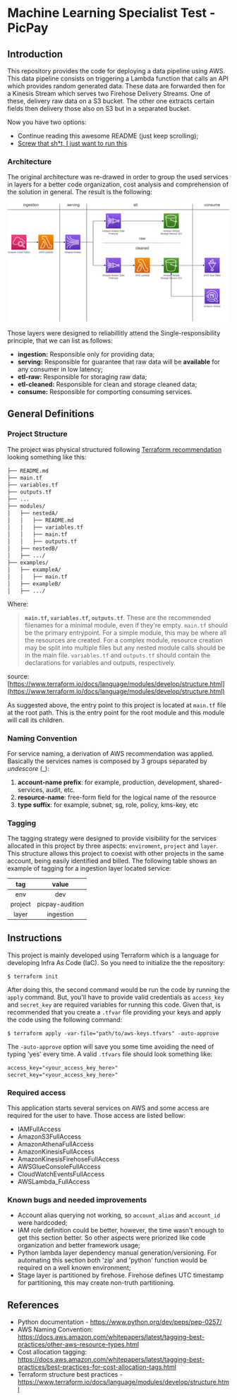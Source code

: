 # Machine Learning Specialist Test - PicPay

## Introduction
This repository provides the code for deploying a data pipeline using AWS. This data pipeline consists on triggering a Lambda function that calls an API which provides random generated data. These data are forwarded then for a Kinesis Stream which serves two Firehose Delivery Streams. One of these, delivery raw data on a S3 bucket. The other one extracts certain fields then delivery those also on S3 but in a separated bucket.

Now you have two options:
- Continue reading this awesome README (just keep scrolling);
- [Screw that sh*t, I just want to run this](##Instructions)



### Architecture
The original architecture was re-drawed in order to group the used services in layers for a better code organization, cost analysis and comprehension of the solution in general. The result is the following:

![Alt text](img/architecture.png?raw=true  "Data Pipeline Architecture")

Those layers were designed to reliabillitly attend the Single-responsibility principle, that we can list as follows:
 - **ingestion:** Responsible only for providing data;
 - **serving:** Responsible for guarantee that raw data will be **available** for any consumer in low latency;
 - **etl-raw:** Responsible for storaging raw data;
 - **etl-cleaned:** Responsible for clean and storage cleaned data;
 - **consume:** Responsible for comporting consuming services.

## General Definitions
### Project Structure
The project was physical structured following [Terraform recommendation](https://www.terraform.io/docs/language/modules/develop/structure.html) looking something like this:
```
├── README.md
├── main.tf
├── variables.tf
├── outputs.tf
├── ...
├── modules/
│   ├── nestedA/
│   │   ├── README.md
│   │   ├── variables.tf
│   │   ├── main.tf
│   │   ├── outputs.tf
│   ├── nestedB/
│   ├── .../
├── examples/
│   ├── exampleA/
│   │   ├── main.tf
│   ├── exampleB/
│   ├── .../
```
Where:

> **`main.tf`,  `variables.tf`,  `outputs.tf`**. These are the recommended filenames for a minimal module, even if they're empty.
> `main.tf` should be the primary entrypoint. For a simple module, this
> may be where all the resources are created. For a complex module,
> resource creation may be split into multiple files but any nested
> module calls should be in the main file. `variables.tf` and
> `outputs.tf` should contain the declarations for variables and
> outputs, respectively.

source: [https://www.terraform.io/docs/language/modules/develop/structure.html](https://www.terraform.io/docs/language/modules/develop/structure.html)

As suggested above, the entry point to this project is located at `main.tf` file at the root path. This is the entry point for the root module and this module will call its children.

### Naming Convention
For service naming, a derivation of AWS recommendation was applied. Basically the services names is composed by 3 groups separated by *undescore* (_):
 1. **account-name prefix**: for example, production, development, shared-services, audit, etc. 
 2. **resource-name**: free-form field for the logical name of the resource
 3. **type suffix**: for example, subnet, sg, role, policy, kms-key, etc

### Tagging
The tagging strategy were designed to provide visibility for the services allocated in this project by three aspects: `enviroment`, `project` and `layer`. This structure allows this project to coexist with other projects in the same account, being easily identified and billed. The following table shows an example of tagging for a ingestion layer located service:

|tag    |value           |
|:-------:|:----------------:|
|env    |dev             |
|project|picpay-audition |
|layer  |ingestion       |

## Instructions
This project is mainly developed using Terraform which is a language for developing Infra As Code (IaC). So you need to initialize the the repository:

    $ terraform init

After doing this, the second command would be run the code by running the `apply` command. But, you'll have to provide valid credentials as `access_key` and `secret_key` are required variables for running this code. Given that, is recommended that you create a `.tfvar` file providing your keys and apply the code using the following command:

    $ terraform apply -var-file="path/to/aws-keys.tfvars" -auto-approve

The `-auto-approve` option will save you some time avoiding the need of typing 'yes' every time.
A valid `.tfvars` file should look something like:

    access_key="<your_access_key_here>"
    secret_key="<your_access_key_here>"

### Required access
This application starts several services on AWS and some access are required for the user to have. Those access are listed bellow:
- IAMFullAccess
- AmazonS3FullAccess
- AmazonAthenaFullAccess
- AmazonKinesisFullAccess
- AmazonKinesisFirehoseFullAccess
- AWSGlueConsoleFullAccess
- CloudWatchEventsFullAccess
- AWSLambda_FullAccess

### Known bugs and needed improvements
- Account alias querying not working, so `account_alias` and `account_id` were hardcoded;
- IAM role definition could be better, however, the time wasn't enough to get this section better. So other aspects were priorized like code organization and better framework usage;
- Python lambda layer dependency manual generation/versioning. For automating this section both 'zip' and 'python' function would be required on a well known environment;
- Stage layer is partitioned by firehose. Firehose defines UTC timestamp for partitioning, this may create non-truth partitioning.

## References
- Python documentation - https://www.python.org/dev/peps/pep-0257/
- AWS Naming Convention: https://docs.aws.amazon.com/whitepapers/latest/tagging-best-practices/other-aws-resource-types.html
- Cost allocation tagging: https://docs.aws.amazon.com/whitepapers/latest/tagging-best-practices/best-practices-for-cost-allocation-tags.html
- Terraform structure best practices - https://www.terraform.io/docs/language/modules/develop/structure.html


